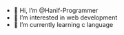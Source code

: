 - 👋 Hi, I’m @Hanif-Programmer
- 👀 I’m interested in web development 
- 🌱 I’m currently learning c language 
  

<!---
Hanif-Programmer/Hanif-Programmer is a ✨ special ✨ repository because its `README.md` (this file) appears on your GitHub profile.
You can click the Preview link to take a look at your changes.
--->
